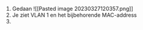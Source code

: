 1. Gedaan
  ![[Pasted image 20230327120357.png]]
2. Je ziet VLAN 1 en het bijbehorende MAC-address
3. 